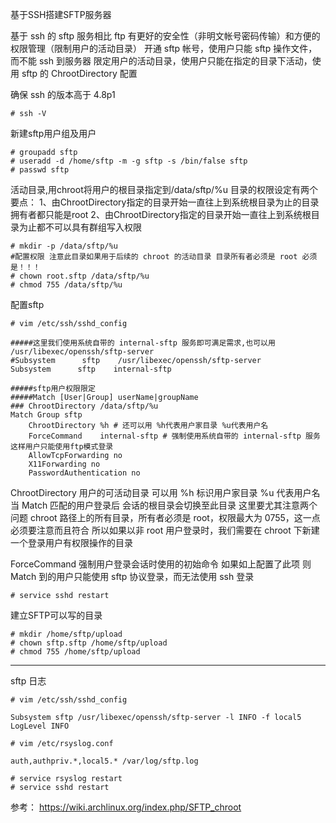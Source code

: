 基于SSH搭建SFTP服务器

基于 ssh 的 sftp 服务相比 ftp 有更好的安全性（非明文帐号密码传输）和方便的权限管理（限制用户的活动目录）
    开通 sftp 帐号，使用户只能 sftp 操作文件， 而不能 ssh 到服务器
    限定用户的活动目录，使用户只能在指定的目录下活动，使用 sftp 的 ChrootDirectory 配置

确保 ssh 的版本高于 4.8p1
``` shell
# ssh -V
```

新建sftp用户组及用户
``` shell
# groupadd sftp
# useradd -d /home/sftp -m -g sftp -s /bin/false sftp
# passwd sftp
```


活动目录,用chroot将用户的根目录指定到/data/sftp/%u
目录的权限设定有两个要点：
1、由ChrootDirectory指定的目录开始一直往上到系统根目录为止的目录拥有者都只能是root
2、由ChrootDirectory指定的目录开始一直往上到系统根目录为止都不可以具有群组写入权限
``` shell
# mkdir -p /data/sftp/%u
#配置权限 注意此目录如果用于后续的 chroot 的活动目录 目录所有者必须是 root 必须是！！！
# chown root.sftp /data/sftp/%u
# chmod 755 /data/sftp/%u
```

配置sftp
``` shell
# vim /etc/ssh/sshd_config

#####这里我们使用系统自带的 internal-sftp 服务即可满足需求,也可以用 /usr/libexec/openssh/sftp-server
#Subsystem      sftp    /usr/libexec/openssh/sftp-server
Subsystem      sftp    internal-sftp

#####sftp用户权限限定
#####Match [User|Group] userName|groupName
### ChrootDirectory /data/sftp/%u
Match Group sftp
    ChrootDirectory %h # 还可以用 %h代表用户家目录 %u代表用户名
    ForceCommand    internal-sftp # 强制使用系统自带的 internal-sftp 服务 这样用户只能使用ftp模式登录
    AllowTcpForwarding no
    X11Forwarding no
    PasswordAuthentication no

```


ChrootDirectory    用户的可活动目录 可以用 %h 标识用户家目录 %u 代表用户名 当 Match 匹配的用户登录后 会话的根目录会切换至此目录
 这里要尤其注意两个问题
	chroot 路径上的所有目录，所有者必须是 root，权限最大为 0755，这一点必须要注意而且符合 所以如果以非 root 用户登录时，我们需要在 chroot 下新建一个登录用户有权限操作的目录
	

ForceCommand    强制用户登录会话时使用的初始命令 如果如上配置了此项 则 Match 到的用户只能使用 sftp 协议登录，而无法使用 ssh 登录
``` shell
# service sshd restart
```

建立SFTP可以写的目录
``` shell
# mkdir /home/sftp/upload
# chown sftp.sftp /home/sftp/upload
# chmod 755 /home/sftp/upload
```



-----------------------------------
sftp 日志
``` shell
# vim /etc/ssh/sshd_config

Subsystem sftp /usr/libexec/openssh/sftp-server -l INFO -f local5
LogLevel INFO

# vim /etc/rsyslog.conf

auth,authpriv.*,local5.* /var/log/sftp.log

# service rsyslog restart
# service sshd restart
```

参考： https://wiki.archlinux.org/index.php/SFTP_chroot 